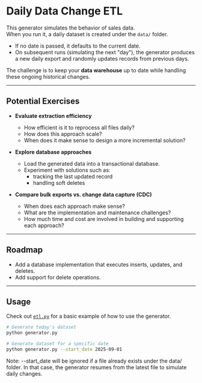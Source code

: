 # Daily Data Change ETL

This generator simulates the behavior of sales data.  
When you run it, a daily dataset is created under the `data/` folder.  

- If no date is passed, it defaults to the current date.  
- On subsequent runs (simulating the next "day"), the generator produces a new daily export and randomly updates records from previous days.  

The challenge is to keep your **data warehouse** up to date while handling these ongoing historical changes.

---

## Potential Exercises

- **Evaluate extraction efficiency**  
  - How efficient is it to reprocess all files daily?  
  - How does this approach scale?  
  - When does it make sense to design a more incremental solution?  

- **Explore database approaches**  
  - Load the generated data into a transactional database.  
  - Experiment with solutions such as:  
    - tracking the last updated record
    - handling soft deletes  

- **Compare bulk exports vs. change data capture (CDC)**  
  - When does each approach make sense?  
  - What are the implementation and maintenance challenges?
  - How much time and cost are involved in building and supporting each approach?

---

## Roadmap

- Add a database implementation that executes inserts, updates, and deletes.  
- Add support for delete operations.  

---

## Usage
Check out [`etl.py`](etl.py) for a basic example of how to use the generator.

```bash
# Generate today's dataset
python generator.py

# Generate dataset for a specific date
python generator.py --start_date 2025-09-01
```

Note: --start_date will be ignored if a file already exists under the data/ folder.
In that case, the generator resumes from the latest file to simulate daily changes.